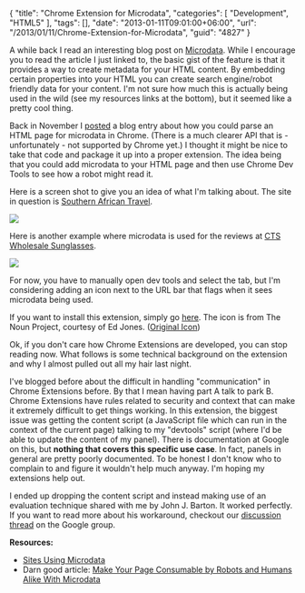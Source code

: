 {
	"title": "Chrome Extension for Microdata",
	"categories": [
		"Development",
		"HTML5"
	],
	"tags": [],
	"date": "2013-01-11T09:01:00+06:00",
	"url": "/2013/01/11/Chrome-Extension-for-Microdata",
	"guid": "4827"
}

A while back I read an interesting blog post on <a href="http://en.wikipedia.org/wiki/Microdata_(HTML)">Microdata</a>. While I encourage you to read the article I just linked to, the basic gist of the feature is that it provides a way to create metadata for your HTML content. By embedding certain properties into your HTML you can create search engine/robot friendly data for your content. I'm not sure how much this is actually being used in the wild (see my resources links at the bottom), but it seemed like a pretty cool thing.
<!--more-->
Back in November I <a href="http://www.raymondcamden.com/index.cfm/2012/11/26/Reading-Microdata-Elements-in-Chrome">posted</a> a blog entry about how you could parse an HTML page for microdata in Chrome. (There is a much clearer API that is - unfortunately - not supported by Chrome yet.) I thought it might be nice to take that code and package it up into a proper extension. The idea being that you could add microdata to your HTML page and then use Chrome Dev Tools to see how a robot might read it. 

Here is a screen shot to give you an idea of what I'm talking about. The site in question is <a href="http://southernafricatravel.com/">Southern African Travel</a>.

<img src="https://static.raymondcamden.com/images/screenshot53.png" />

Here is another example where microdata is used for the reviews at <a href="http://reviews.ctswholesalesunglasses.com/">CTS Wholesale Sunglasses</a>.

<img src="https://static.raymondcamden.com/images/screenshot54.png" />

For now, you have to manually open dev tools and select the tab, but I'm considering adding an icon next to the URL bar that flags when it sees microdata being used. 

If you want to install this extension, simply go <a href="https://chrome.google.com/webstore/detail/schemadump/melmflpcmnoddilkindbepcbcjbjbdin">here</a>. The icon is from The Noun Project, courtesy of Ed Jones. (<a href="http://thenounproject.com/noun/database/#icon-No8859">Original Icon</a>)

Ok, if you don't care how Chrome Extensions are developed, you can stop reading now. What follows is some technical background on the extension and why I almost pulled out all my hair last night. 

I've blogged before about the difficult in handling "communication" in Chrome Extensions before. By that I mean having part A talk to park B. Chrome Extensions have rules related to security and context that can make it extremely difficult to get things working. In this extension, the biggest issue was getting the content script (a JavaScript file which can run in the context of the current page) talking to my "devtools" script (where I'd be able to update the content of my panel). There is documentation at Google on this, but <b>nothing that covers this specific use case</b>. In fact, panels in general are pretty poorly documented. To be honest I don't know who to complain to and figure it wouldn't help much anyway. I'm hoping my extensions help out.

I ended up dropping the content script and instead making use of an evaluation technique shared with me by John J. Barton. It worked perfectly. If you want to read more about his workaround, checkout our <a href="https://groups.google.com/a/chromium.org/forum/?fromgroups=#!topic/chromium-extensions/IAPboo9ZDlM%5B1-25-false%5D">discussion thread</a> on the Google group.

<b>Resources:</b>
<ul>
<li><a href="https://github.com/LawrenceWoodman/mida/wiki/Sites-Using-Microdata">Sites Using Microdata</a></li>
<li>Darn good article: <a href="http://html5hacks.com/blog/2012/11/21/make-your-page-consumable-by-robots-and-humans-alike-with-microdata/">Make Your Page Consumable by Robots and Humans Alike With Microdata</a></li>
</ul>